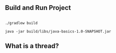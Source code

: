  
## Build and Run Project

```shell

./gradlew build

java -jar build/libs/java-basics-1.0-SNAPSHOT.jar
```

## What is a thread?

```lightweight process
